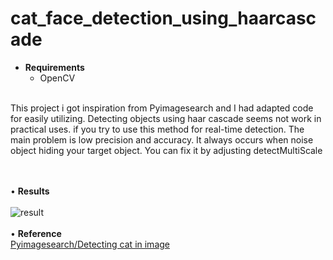 # cat_face_detection_using_haarcascade
- **Requirements**
  - OpenCV
<br />
This project i got inspiration from  Pyimagesearch and I had adapted code for easily utilizing.
Detecting objects using haar cascade seems not work in practical uses. if you try to use this method for real-time detection. The main problem is low precision and accuracy. It always occurs when noise object hiding your target object. You can fix it by adjusting detectMultiScale

<br /><br /> • **Results** <br /><br />
![result](https://user-images.githubusercontent.com/56642026/74125120-e6910580-4c06-11ea-91f2-46d98f7d5834.PNG)
<br /><br /> • **Reference**<br />
[Pyimagesearch/Detecting cat in image](https://www.pyimagesearch.com/2016/06/20/detecting-cats-in-images-with-opencv/)
